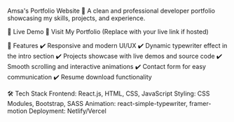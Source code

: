Amsa's Portfolio Website
🚀 A clean and professional developer portfolio showcasing my skills, projects, and experience.

🌟 Live Demo
🔗 Visit My Portfolio (Replace with your live link if hosted)

📌 Features
✔️ Responsive and modern UI/UX
✔️ Dynamic typewriter effect in the intro section
✔️ Projects showcase with live demos and source code
✔️ Smooth scrolling and interactive animations
✔️ Contact form for easy communication
✔️ Resume download functionality

🛠️ Tech Stack
Frontend: React.js, HTML, CSS, JavaScript
Styling: CSS Modules, Bootstrap, SASS
Animation: react-simple-typewriter, framer-motion
Deployment: Netlify/Vercel
